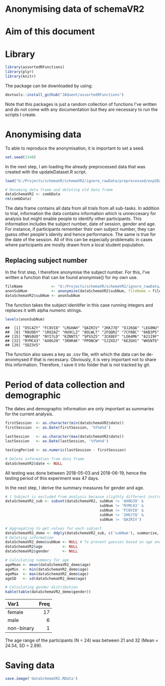 Anonymising data of schemaVR2
================

Aim of this document
====================

Library
=======

``` r
library(assortedRFunctions)
library(plyr)
library(knitr)
```

The package can be downloaded by using:

``` r
devtools::install_github("JAQuent/assortedRFunctions")
```

Note that this packages is just a random collection of functions I've written and do not come with any documentation but they are necessary to run the scripts I create.

Anonymising data
================

To able to reproduce the anonymisation, it is important to set a seed.

``` r
set.seed(1348)
```

In the next step, I am loading the already preprocessed data that was created with the updateDataset.R script.

``` r
load("U:/Projects/schemaVR/schemaVR2/ignore_rawData/preprocessed/exp2Data.RData")

# Renaming data frame and deleting old data frame
dataSchemaVR2 <- combData
rm(combData)
```

The data frame contains all data from all trials from all sub-tasks. In addition to trial, information the data contains information which is unneccesary for analysis but might enable people to identify other participants. This information includes the subject number, date of session, gender and age. For instance, if participants remember their own subject number, they can guess other people's idenity and hence performance. The same is true for the date of the session. All of this can be especially problematic in cases where participants are mostly drawn from a local student population.

Replacing subject number
------------------------

In the first step, I therefore anonymise the subject number. For this, I've written a function that can be found anonymise() for my own use.

``` r
fileName             <- "U:/Projects/schemaVR/schemaVR2/ignore_rawData/preprocessed/schemaVR2_anonKey"
anonSubNum           <- anonymise(dataSchemaVR2$subNum, fileName = fileName)
dataSchemaVR2$subNum <- anonSubNum
```

The function takes the subject idenitifer in this case running integers and replaces it with alpha numeric strings.

``` r
levels(anonSubNum)
```

    ##  [1] "D5CAZY" "FC8VI8" "LRGHAH" "QAIRIV" "2KKJ7Q" "OJ26QA" "LEG0NU"
    ##  [8] "R8UO6Y" "1RO2AZ" "HU9CLZ" "8OLWLT" "2FQQR2" "7CF8BC" "6KB3P5"
    ## [15] "NNS0UO" "NYI7LD" "KZNNTS" "5PSSZ5" "3CK8EF" "LO64M6" "A21I9F"
    ## [22] "RYMC43" "AX0G39" "3RHR4K" "PPONCW" "SJZXOJ" "6EZGH1" "WH5NT6"
    ## [29] "5DZ3V5"

The function also saves a key as .csv file, with which the data can be de-anonmysed if that is necessary. Obviously, it is very important not to share this information. Therefore, I save it into folder that is not tracked by git.

Period of data collection and demographic
=========================================

The dates and demographic information are only important as summaries for the current analysis.

``` r
firstSession  <- as.character(min(dataSchemaVR2$date))
firstSession  <- as.Date(firstSession, '%Y%m%d')

lastSession   <- as.character(max(dataSchemaVR2$date))
lastSession   <- as.Date(lastSession, '%Y%m%d')

testingPeriod <- as.numeric(lastSession - firstSession)

# Delete information from data frame
dataSchemaVR2$date <- NULL
```

All testing was done between 2018-05-03 and 2018-06-19, hence the testing period of this experiment was 47 days.

In the next step, I derive the summary measures for gender and age.

``` r
# 1 Subject is excluded from analysis because sligthly different instructions for no-memory trial
dataSchemaVR2_sub <- subset(dataSchemaVR2, subNum != 'AX0G39' & 
                                           subNum != 'RYMC43' &
                                           subNum != 'FC8VI8' &
                                           subNum != '2KKJ7Q' &
                                           subNum != 'QAIRIV')

# Aggregating to get values for each subject
dataSchemaVR2_demo <- ddply(dataSchemaVR2_sub, c('subNum'), summarise, age = age[1], gender = gender[1])
# Deleting information
dataSchemaVR2_demo$subNum <- NULL # To prevent guesses based on age and gender
dataSchemaVR2$age         <- NULL
dataSchemaVR2$gender      <- NULL

# Calculating summary for age
ageMean <- mean(dataSchemaVR2_demo$age)
ageMin  <- min(dataSchemaVR2_demo$age)
ageMax  <- max(dataSchemaVR2_demo$age)
ageSD   <- sd(dataSchemaVR2_demo$age)

# Calculating gender distribution
kable(table(dataSchemaVR2_demo$gender))
```

| Var1       |  Freq|
|:-----------|-----:|
| female     |    17|
| male       |     6|
| non-binary |     1|

The age range of the participants (N = 24) was between 21 and 32 (Mean = 24.54, SD = 2.89).

Saving data
===========

``` r
save.image('dataSchemaVR2.RData')
```
